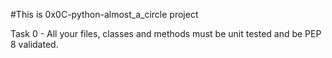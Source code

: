#This is 0x0C-python-almost_a_circle project

Task 0 - All your files, classes and methods must be unit tested and be PEP 8 validated.
